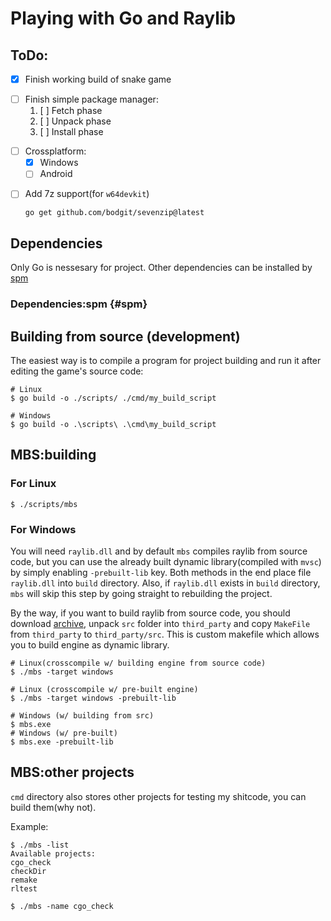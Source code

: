 # Playing with Go and Raylib

## ToDo:
+ [X] Finish working build of snake game
* [ ] Finish simple package manager:
  1. [ ] Fetch phase
  2. [ ] Unpack phase
  3. [ ] Install phase
+ [ ] Crossplatform:
    - [X] Windows
    - [ ] Android
- [ ] Add 7z support(for `w64devkit`)
  ```console
  go get github.com/bodgit/sevenzip@latest
  ```

## Dependencies
Only Go is nessesary for project. Other dependencies can be installed by
[spm](#spm)

### Dependencies:spm {#spm}

## Building from source (development)
The easiest way is to compile a program for project building and run it after
editing the game's source code:

```console
# Linux
$ go build -o ./scripts/ ./cmd/my_build_script

# Windows
$ go build -o .\scripts\ .\cmd\my_build_script
```

## MBS:building
### For Linux
```console
$ ./scripts/mbs
```

### For Windows
You will need `raylib.dll` and by default `mbs` compiles raylib from source
code, but you can use the already built dynamic library(compiled with `mvsc`) by
simply enabling `-prebuilt-lib` key. Both methods in the end place file
`raylib.dll` into `build` directory. Also, if `raylib.dll` exists in `build`
directory, `mbs` will skip this step by going straight to rebuilding the
project.

By the way, if you want to build raylib from source code, you should download
[archive](https://github.com/raysan5/raylib/archive/refs/tags/5.5.zip),
unpack `src` folder into `third_party` and copy `MakeFile` from `third_party` to
`third_party/src`. This is custom makefile which allows you to build engine as
 dynamic library.


```console
# Linux(crosscompile w/ building engine from source code)
$ ./mbs -target windows

# Linux (crosscompile w/ pre-built engine)
$ ./mbs -target windows -prebuilt-lib

# Windows (w/ building from src)
$ mbs.exe
# Windows (w/ pre-built)
$ mbs.exe -prebuilt-lib
```

## MBS:other projects
`cmd` directory also stores other projects for testing my shitcode, you can
build them(why not).

Example:
```console
$ ./mbs -list
Available projects:
cgo_check
checkDir
remake
rltest

$ ./mbs -name cgo_check
```
